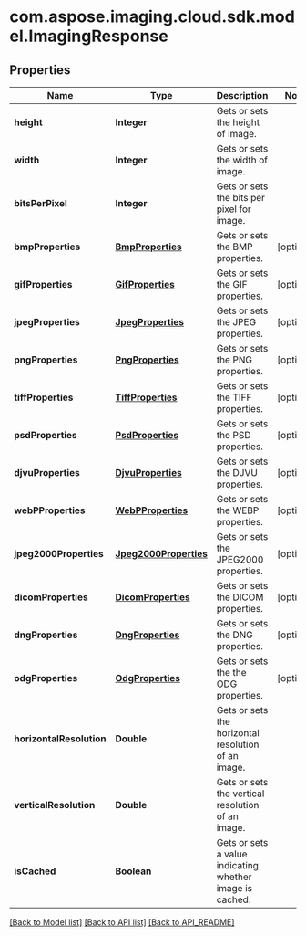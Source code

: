 
# com.aspose.imaging.cloud.sdk.model.ImagingResponse

## Properties
Name | Type | Description | Notes
------------ | ------------- | ------------- | -------------
**height** | **Integer** | Gets or sets the height of image. | 
**width** | **Integer** | Gets or sets the width of image. | 
**bitsPerPixel** | **Integer** | Gets or sets the bits per pixel for image. | 
**bmpProperties** | [**BmpProperties**](BmpProperties.md) | Gets or sets the BMP properties. |  [optional]
**gifProperties** | [**GifProperties**](GifProperties.md) | Gets or sets the GIF properties. |  [optional]
**jpegProperties** | [**JpegProperties**](JpegProperties.md) | Gets or sets the JPEG properties. |  [optional]
**pngProperties** | [**PngProperties**](PngProperties.md) | Gets or sets the PNG properties. |  [optional]
**tiffProperties** | [**TiffProperties**](TiffProperties.md) | Gets or sets the TIFF properties. |  [optional]
**psdProperties** | [**PsdProperties**](PsdProperties.md) | Gets or sets the PSD properties. |  [optional]
**djvuProperties** | [**DjvuProperties**](DjvuProperties.md) | Gets or sets the DJVU properties. |  [optional]
**webPProperties** | [**WebPProperties**](WebPProperties.md) | Gets or sets the WEBP properties. |  [optional]
**jpeg2000Properties** | [**Jpeg2000Properties**](Jpeg2000Properties.md) | Gets or sets the JPEG2000 properties. |  [optional]
**dicomProperties** | [**DicomProperties**](DicomProperties.md) | Gets or sets the DICOM properties. |  [optional]
**dngProperties** | [**DngProperties**](DngProperties.md) | Gets or sets the DNG properties. |  [optional]
**odgProperties** | [**OdgProperties**](OdgProperties.md) | Gets or sets the the ODG properties. |  [optional]
**horizontalResolution** | **Double** | Gets or sets the horizontal resolution of an image. | 
**verticalResolution** | **Double** | Gets or sets the vertical resolution of an image. | 
**isCached** | **Boolean** | Gets or sets a value indicating whether image is cached. | 


[[Back to Model list]](API_README.md#documentation-for-models) [[Back to API list]](API_README.md#documentation-for-api-endpoints) [[Back to API_README]](API_README.md)

